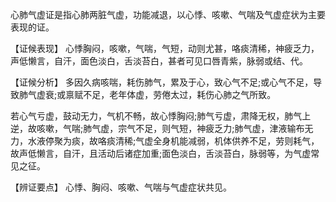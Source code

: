  心肺气虚证是指心肺两脏气虚，功能减退，以心悸、咳嗽、气喘及气虚症状为主要表现的证。

  【证候表现】
心悸胸闷，咳嗽，气喘，气短，动则尤甚，咯痰清稀，神疲乏力，声低懒言，自汗，面色淡白，舌淡苔白，甚者可见口唇青紫，脉弱或结、代。

  【证候分析】
多因久病咳喘，耗伤肺气，累及于心，致心气不足;或心气不足，导致肺气虚衰;或禀赋不足，老年体虚，劳倦太过，耗伤心肺之气所致。

若心气亏虚，鼓动无力，气机不畅，故心悸胸闷;肺气亏虚，肃降无权，肺气上逆，故咳嗽，气喘;肺气虚，宗气不足，则气短，神疲乏力;肺气虚，津液输布无力，水液停聚为痰，故咯痰清稀;气虚全身机能减弱，机体供养不足，劳则耗气，故声低懒言，自汗，且活动后诸症加重;面色淡白，舌淡苔白，脉弱等，为气虚常见之征。

【辨证要点】
心悸、胸闷、咳嗽、气喘与气虚症状共见。